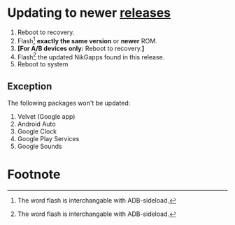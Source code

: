 # Updating to newer [releases](https://github.com/pdsakurai/nikgapps-config/releases)
1. Reboot to recovery.
2. Flash[^flash] **exactly the same version** or **newer** ROM.
3. **[For A/B devices only:** Reboot to recovery.**]**
4. Flash[^flash] the updated NikGapps found in this release.
5. Reboot to system

## Exception
The following packages won't be updated:
1. Velvet (Google app)
2. Android Auto
3. Google Clock
4. Google Play Services
5. Google Sounds

# Footnote
[^flash]: The word flash is interchangable with ADB-sideload.